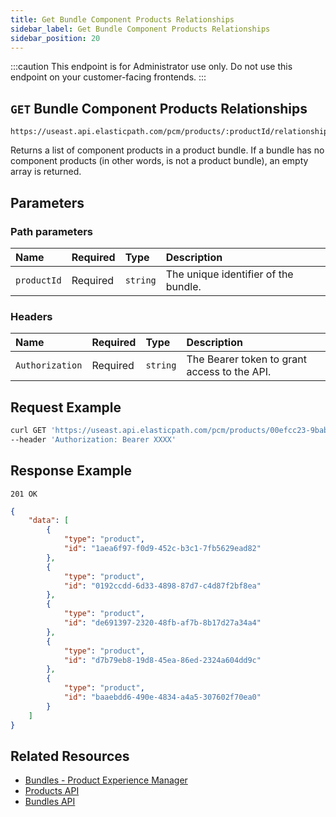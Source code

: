 ```yaml
---
title: Get Bundle Component Products Relationships
sidebar_label: Get Bundle Component Products Relationships
sidebar_position: 20
---
```


:::caution
This endpoint is for Administrator use only. Do not use this endpoint on your customer-facing frontends.
:::

## `GET` Bundle Component Products Relationships

```http
https://useast.api.elasticpath.com/pcm/products/:productId/relationships/component_products
```

Returns a list of component products in a product bundle. If a bundle has no component products (in other words, is not a product bundle), an empty array is returned.

## Parameters

### Path parameters

| Name        | Required | Type     | Description                                  |
|:------------|:---------|:---------|:---------------------------------------------|
| `productId` | Required | `string` | The unique identifier of the bundle. |

### Headers

| Name            | Required | Type     | Description                          |
|:----------------|:---------|:---------|:-------------------------------------|
| `Authorization` | Required | `string` | The Bearer token to grant access to the API. |

## Request Example

```bash
curl GET 'https://useast.api.elasticpath.com/pcm/products/00efcc23-9bab-4bc7-9272-6b95111814e8/relationships/component_products' \
--header 'Authorization: Bearer XXXX'
```

## Response Example

`201 OK`

```json
{
    "data": [
        {
            "type": "product",
            "id": "1aea6f97-f0d9-452c-b3c1-7fb5629ead82"
        },
        {
            "type": "product",
            "id": "0192ccdd-6d33-4898-87d7-c4d87f2bf8ea"
        },
        {
            "type": "product",
            "id": "de691397-2320-48fb-af7b-8b17d27a34a4"
        },
        {
            "type": "product",
            "id": "d7b79eb8-19d8-45ea-86ed-2324a604dd9c"
        },
        {
            "type": "product",
            "id": "baaebdd6-490e-4834-a4a5-307602f70ea0"
        }
    ]
}
```

## Related Resources

- [Bundles - Product Experience Manager](/docs/pxm/products/pxm-bundles/pxm-bundles)
- [Products API](/docs/pxm/products/ep-pxm-products-api/pxm-products-api-overview)
- [Bundles API](/docs/pxm/products/pxm-bundles/pxm-bundles-api/create-a-bundle)
